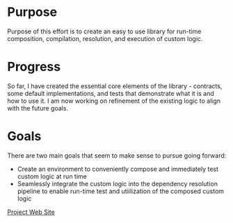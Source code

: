 # Purpose
Purpose of this effort is to create an easy to use library for run-time composition, compilation, resolution, and execution of custom logic.

# Progress
So far, I have created the essential core elements of the library - contracts, some default implementations, and tests that demonstrate what it is and how to use it. I am now working on refinement of the existing logic to align with the future goals.

# Goals
There are two main goals that seem to make sense to pursue going forward:
- Create an environment to conveniently compose and immediately test custom logic at run time
- Seamlessly integrate the custom logic into the dependency resolution pipeline to enable run-time test and utiilization of the composed custom logic

[Project Web Site](https://armatsoftware.com/code-engine/)